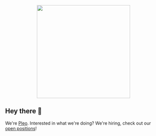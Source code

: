 <div align="center">
<img src="https://user-images.githubusercontent.com/4643658/154703402-1f8456a4-bef9-4852-9504-60cb8088887f.png" width="300" />
</div>

## Hey there 👋

We're [Pleo](https://pleo.io). Interested in what we're doing? We're hiring, check out our [open positions](https://www.pleo.io/en/careers)!

